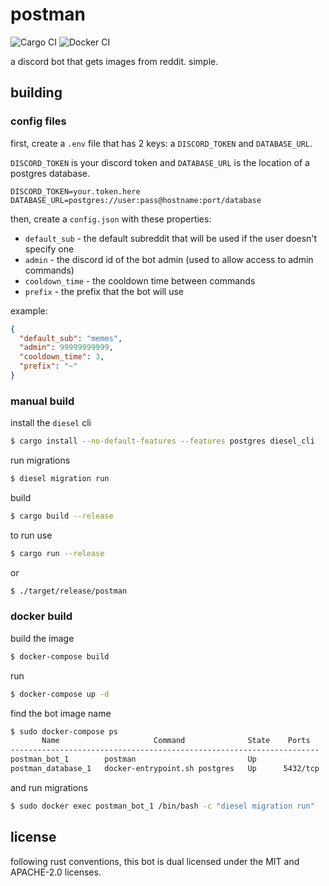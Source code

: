 # postman
![Cargo CI](https://github.com/Technical27/postman/workflows/Cargo%20CI/badge.svg)
![Docker CI](https://github.com/Technical27/postman/workflows/Docker%20CI/badge.svg)

a discord bot that gets images from reddit. simple.

## building
### config files
first, create a `.env` file that has 2 keys: a `DISCORD_TOKEN` and `DATABASE_URL`.

`DISCORD_TOKEN` is your discord token and `DATABASE_URL` is the location of a postgres database.

```env
DISCORD_TOKEN=your.token.here
DATABASE_URL=postgres://user:pass@hostname:port/database
```

then, create a `config.json` with these properties:
  - `default_sub` - the default subreddit that will be used if the user doesn't specify one
  - `admin` - the discord id of the bot admin (used to allow access to admin commands)
  - `cooldown_time` - the cooldown time between commands
  - `prefix` - the prefix that the bot will use

example:
```json
{
  "default_sub": "memes",
  "admin": 99999999999,
  "cooldown_time": 3,
  "prefix": "~"
}
```

### manual build

install the `diesel` cli
```bash
$ cargo install --no-default-features --features postgres diesel_cli
```

run migrations
```bash
$ diesel migration run
```

build
```bash
$ cargo build --release
```

to run use
```bash
$ cargo run --release
```
or
```bash
$ ./target/release/postman
```

### docker build

build the image
```bash
$ docker-compose build
```

run
```bash
$ docker-compose up -d
```

find the bot image name
```bash
$ sudo docker-compose ps
       Name                     Command              State    Ports
---------------------------------------------------------------------
postman_bot_1        postman                         Up
postman_database_1   docker-entrypoint.sh postgres   Up      5432/tcp
```
and run migrations
```bash
$ sudo docker exec postman_bot_1 /bin/bash -c "diesel migration run"
```

## license

following rust conventions, this bot is dual licensed under the MIT and APACHE-2.0 licenses.
